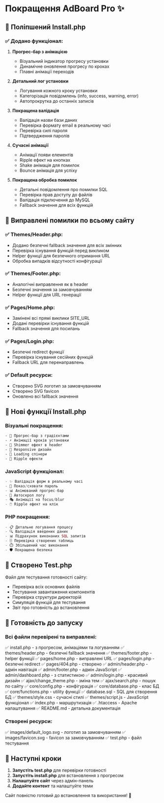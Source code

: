 # Покращення AdBoard Pro ✨

## 🚀 Поліпшений Install.php

### ✅ Додано функціонал:

1. **Прогрес-бар з анімацією**
   - Візуальний індикатор прогресу установки
   - Динамічне оновлення прогресу по кроках
   - Плавні анімації переходів

2. **Детальний лог установки**
   - Логування кожного кроку установки
   - Категорізація повідомлень (info, success, warning, error)
   - Автопрокрутка до останніх записів

3. **Покращена валідація**
   - Валідація назви бази даних
   - Перевірка формату email в реальному часі
   - Перевірка силі пароля
   - Підтвердження паролів

4. **Сучасні анімації**
   - Анімації появи елементів
   - Ripple ефект на кнопках
   - Shake анімація для помилок
   - Bounce анімація для успіху

5. **Покращена обробка помилок**
   - Детальні повідомлення про помилки SQL
   - Перевірка прав доступу до файлів
   - Валідація підключення до MySQL
   - Fallback значення для всіх функцій

## 🔧 Виправлені помилки по всьому сайту

### ✅ Themes/Header.php:
- Додано безпечні fallback значення для всіх змінних
- Перевірка існування функцій перед викликом
- Helper функції для безпечного отримання URL
- Обробка випадків відсутності конфігурації

### ✅ Themes/Footer.php:
- Аналогічні виправлення як в header
- Безпечні значення за замовчуванням
- Helper функції для URL генерації

### ✅ Pages/Home.php:
- Замінені всі прямі виклики SITE_URL
- Додані перевірки існування функцій
- Fallback значення для посилань

### ✅ Pages/Login.php:
- Безпечні redirect функції
- Перевірка існування сесійних функцій
- Fallback URL для перенаправлень

### ✅ Default ресурси:
- Створено SVG логотип за замовчуванням
- Створено SVG favicon
- Оновлено всі fallback значення

## 🎨 Нові функції Install.php

### Візуальні покращення:
```css
- 🎯 Прогрес-бар з градієнтами
- ⚡ Анімації кроків установки
- 🎨 Shimmer ефект в header
- 📱 Responsive дизайн
- 🔄 Loading спінери
- 💫 Ripple ефекти
```

### JavaScript функціонал:
```javascript
- ✨ Валідація форм в реальному часі
- 🔐 Показ/сховати пароль
- 📊 Анімований прогрес-бар
- 📝 Автоскрол логу
- 🎭 Анімації на focus/blur
- 🖱️ Ripple ефект на клік
```

### PHP покращення:
```php
- 📋 Детальне логування процесу
- 🔍 Валідація введених даних
- 📊 Підрахунок виконаних SQL запитів
- 🗄️ Перевірка створених таблиць
- ⏱️ Збільшений час виконання
- 🛡️ Покращена безпека
```

## 🧪 Створено Test.php

Файл для тестування готовності сайту:
- Перевірка всіх основних файлів
- Тестування завантаження компонентів
- Перевірка структури директорій
- Симуляція функцій для тестування
- Звіт про готовність до встановлення

## 🚀 Готовність до запуску

### Всі файли перевірені та виправлені:
✅ install.php - з прогресом, анімаціями та логуванням
✅ themes/header.php - безпечні fallback значення
✅ themes/footer.php - helper функції
✅ pages/home.php - виправлені URL
✅ pages/login.php - безпечні redirect
✅ pages/404.php - створено
✅ admin/header.php - адмін навігація
✅ admin/footer.php - адмін JavaScript
✅ admin/dashboard.php - з статистикою
✅ admin/login.php - красивий дизайн
✅ ajax/change_theme.php - зміна тем
✅ ajax/search.php - пошук по сайту
✅ core/config.php - конфігурація
✅ core/database.php - клас БД
✅ core/functions.php - utility функції
✅ database.sql - SQL для створення БД
✅ themes/style.css - сучасні стилі
✅ themes/script.js - JavaScript функціонал
✅ index.php - маршрутизація
✅ .htaccess - Apache налаштування
✅ README.md - детальна документація

### Створені ресурси:
✅ images/default_logo.svg - логотип за замовчуванням
✅ images/favicon.svg - favicon за замовчуванням
✅ test.php - файл тестування

## 🎯 Наступні кроки

1. **Запустіть test.php** для перевірки готовності
2. **Запустіть install.php** для встановлення з прогресом
3. **Налаштуйте сайт** через адмін-панель
4. **Додайте контент** та налаштуйте теми

Сайт повністю готовий до встановлення та використання! 🎉
